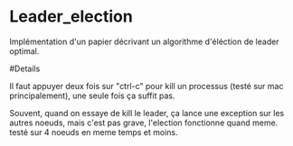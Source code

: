 # Leader_election
Implémentation d'un papier décrivant un algorithme d'éléction de leader optimal.


#Details

Il faut appuyer deux fois sur "ctrl-c" pour kill un processus (testé sur mac principalement), une seule fois ça suffit pas.

Souvent, quand on essaye de kill le leader, ça lance une exception sur les autres noeuds, mais c'est pas grave, l'election fonctionne quand meme. testé sur 4 noeuds en meme temps et moins.